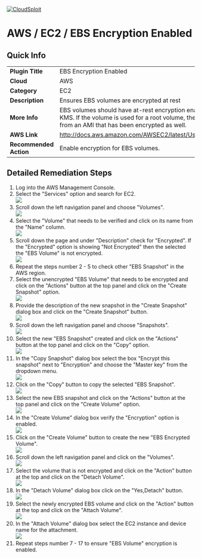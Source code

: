 [![CloudSploit](https://cloudsploit.com/img/logo-new-big-text-100.png "CloudSploit")](https://cloudsploit.com)

# AWS / EC2 / EBS Encryption Enabled

## Quick Info

| | |
|-|-|
| **Plugin Title** | EBS Encryption Enabled |
| **Cloud** | AWS |
| **Category** | EC2 |
| **Description** | Ensures EBS volumes are encrypted at rest |
| **More Info** | EBS volumes should have at-rest encryption enabled through AWS using KMS. If the volume is used for a root volume, the instance must be launched from an AMI that has been encrypted as well. |
| **AWS Link** | http://docs.aws.amazon.com/AWSEC2/latest/UserGuide/EBSEncryption.html |
| **Recommended Action** | Enable encryption for EBS volumes. |

## Detailed Remediation Steps
1. Log into the AWS Management Console.
2. Select the "Services" option and search for EC2. </br> <img src="/resources/aws/ec2/ebs-encrypted-enabled/step2.png"/>
3. Scroll down the left navigation panel and choose "Volumes". </br>  <img src="/resources/aws/ec2/ebs-encrypted-enabled/step3.png"/>
4. Select the "Volume" that needs to be verified and click on its name from the "Name" column.</br> <img src="/resources/aws/ec2/ebs-encrypted-enabled/step4.png"/>
5. Scroll down the page and under "Description" check for "Encrypted". If the "Encrypted" option is showing "Not Encrypted" then the selected the "EBS Volume" is not encrypted.</br> <img src="/resources/aws/ec2/ebs-encrypted-enabled/step5.png"/>
6. Repeat the steps number 2 - 5 to check other "EBS Snapshot" in the AWS region.</br>
7. Select the unencrypted "EBS Volume" that needs to be encrypted and click on the "Actions" button at the top panel and click on the "Create Snapshot" option.</br> <img src="/resources/aws/ec2/ebs-encrypted-enabled/step7.png"/>
8. Provide the description of the new snapshot in the "Create Snapshot" dialog box and click on the "Create Snapshot" button.</br> <img src="/resources/aws/ec2/ebs-encrypted-enabled/step8.png"/>
9. Scroll down the left navigation panel and choose "Snapshots".</br> <img src="/resources/aws/ec2/ebs-encrypted-enabled/step9.png"/>
10. Select the new "EBS Snapshot" created and click on the "Actions" button at the top panel and click on the "Copy" option.</br> <img src="/resources/aws/ec2/ebs-encrypted-enabled/step10.png"/>
11. In the "Copy Snapshot" dialog box select the box "Encrypt this snapshot" next to "Encryption" and choose the "Master key" from the dropdown menu.</br> <img src="/resources/aws/ec2/ebs-encrypted-enabled/step11.png"/>
12. Click on the "Copy" button to copy the selected "EBS Snapshot". </br> <img src="/resources/aws/ec2/ebs-encrypted-enabled/step12.png"/>
13. Select the new EBS snapshot and click on the "Actions" button at the top panel and click on the "Create Volume" option.</br> <img src="/resources/aws/ec2/ebs-encrypted-enabled/step13.png"/>
14. In the "Create Volume" dialog box verify the "Encryption" option is enabled.</br><img src="/resources/aws/ec2/ebs-encrypted-enabled/step14.png"/>
15. Click on the "Create Volume" button to create the new "EBS Encrypted Volume".</br><img src="/resources/aws/ec2/ebs-encrypted-enabled/step15.png"/>
16. Scroll down the left navigation panel and click on the "Volumes".</br> <img src="/resources/aws/ec2/ebs-encrypted-enabled/step16.png"/>
17. Select the volume that is not encrypted and click on the "Action" button at the top and click on the "Detach Volume".</br> <img src="/resources/aws/ec2/ebs-encrypted-enabled/step17.png"/>
18. In the "Detach Volume" dialog box click on the "Yes,Detach" button. </br> <img src="/resources/aws/ec2/ebs-encrypted-enabled/step18.png"/>
19. Select the newly encrypted EBS volume and click on the "Action" button at the top and click on the "Attach Volume".</br> <img src="/resources/aws/ec2/ebs-encrypted-enabled/step19.png"/>
20. In the "Attach Volume" dialog box select the EC2 instance and device name for the attachment.</br> <img src="/resources/aws/ec2/ebs-encrypted-enabled/step20.png"/>
21. Repeat steps number 7 - 17 to ensure "EBS Volume" encryption is enabled.</br>
